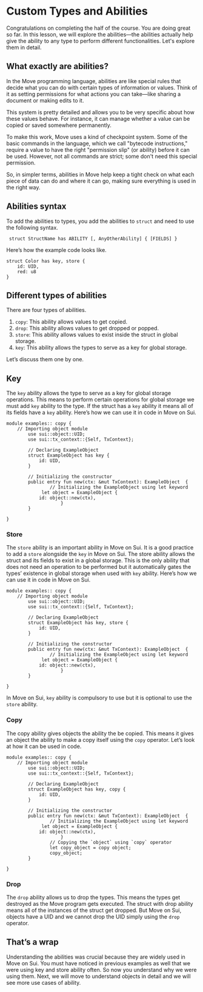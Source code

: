 # Custom Types and Abilities

Congratulations on completing the half of the course. You are doing great so far. In this lesson, we will explore the abilities—the abilities actually help give the ability to any type to perform different functionalities. Let's explore them in detail.

## What exactly are abilities?

In the Move programming language, abilities are like special rules that decide what you can do with certain types of information or values. Think of it as setting permissions for what actions you can take—like sharing a document or making edits to it.

This system is pretty detailed and allows you to be very specific about how these values behave. For instance, it can manage whether a value can be copied or saved somewhere permanently.

To make this work, Move uses a kind of checkpoint system. Some of the basic commands in the language, which we call "bytecode instructions," require a value to have the right "permission slip" (or ability) before it can be used. However, not all commands are strict; some don't need this special permission.

So, in simpler terms, abilities in Move help keep a tight check on what each piece of data can do and where it can go, making sure everything is used in the right way.

## Abilities syntax

To add the abilities to types, you add the abilities to `struct` and need to use the following syntax.

```
 struct StructName has ABILITY [, AnyOtherAbility] { [FIELDS] }
```

Here’s how the example code looks like.

```
struct Color has key, store {
	id: UID,
	red: u8
}
```

## Different types of abilities

There are four types of abilities.

1. `copy`: This ability allows values to get copied.
2. `drop`: This ability allows values to get dropped or popped.
3. `store`:  This ability allows values to exist inside the struct in global storage.
4. `key`: This ability allows the types to serve as a key for global storage.

Let’s discuss them one by one.

## Key

The `key` ability allows the type to serve as a key for global storage operations. This means to perform certain operations for global storage we must add `key` ability to the type. If the struct has a `key` ability it means all of its fields have a `key` ability. Here’s how we can use it in code in Move on Sui.

```
module examples:: copy {
	// Importing object module
		use sui::object::UID;
		use sui::tx_context::{Self, TxContext};

		// Declaring ExampleObject
		struct ExampleObject has key {
		    id: UID,
		}

		// Initializing the constructor
		public entry fun new(ctx: &mut TxContext): ExampleObject  {
				// Initializing the ExampleObject using let keyword
		     let object = ExampleObject {
            id: object::new(ctx),
					}
		}

}
```

### Store

The `store` ability is an important ability in Move on Sui. It is a good practice to add a `store` alongside the `key` in Move on Sui. The store ability allows the struct and its fields to exist in a global storage. This is the only ability that does not need an operation to be performed but it automatically gates the types’ existence in global storage when used with `key` ability. Here’s how we can use it in code in Move on Sui.

```
module examples:: copy {
	// Importing object module
		use sui::object::UID;
		use sui::tx_context::{Self, TxContext};

		// Declaring ExampleObject
		struct ExampleObject has key, store {
		    id: UID,
		}

		// Initializing the constructor
		public entry fun new(ctx: &mut TxContext): ExampleObject  {
				// Initializing the ExampleObject using let keyword
		     let object = ExampleObject {
            id: object::new(ctx),
					}
		}

}
```

In Move on Sui, `key` ability is compulsory to use but it is optional to use the `store` ability.

### Copy

The copy ability gives objects the ability the be copied. This means it gives an object the ability to make a copy itself using the `copy` operator. Let’s look at how it can be used in code.

```
module examples:: copy {
	// Importing object module
		use sui::object::UID;
		use sui::tx_context::{Self, TxContext};

		// Declaring ExampleObject
		struct ExampleObject has key, copy {
		    id: UID,
		}

		// Initializing the constructor
		public entry fun new(ctx: &mut TxContext): ExampleObject  {
				// Initializing the ExampleObject using let keyword
		     let object = ExampleObject {
            id: object::new(ctx),
					}
				// Copying the `object` using `copy` operator 
				let copy_object = copy object;
				copy_object;
		}

}
```

### Drop

The `drop` ability allows us to drop the types. This means the types get destroyed as the Move program gets executed. The struct with drop ability means all of the instances of the struct get dropped. But Move on Sui, objects have a UID and we cannot drop the UID simply using the `drop` operator.  

## That’s a wrap

Understanding the abilities was crucial because they are widely used in Move on Sui. You must have noticed in previous examples as well that we were using key and store ability often. So now you understand why we were using them. Next, we will move to understand objects in detail and we will see more use cases of ability.